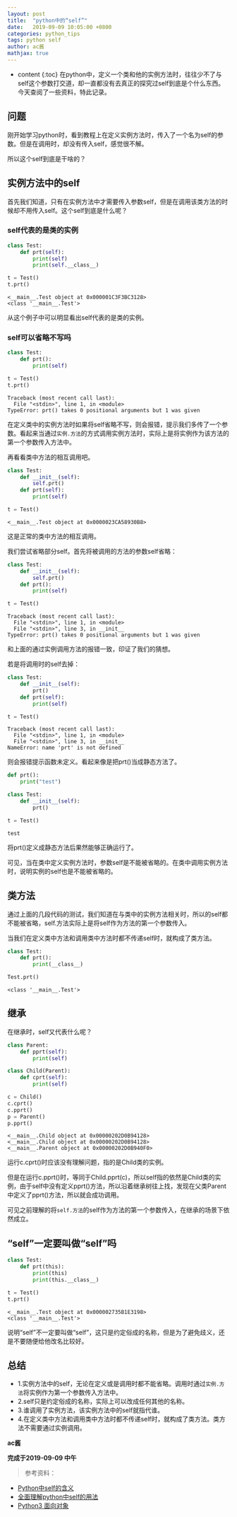 ```yaml
---
layout: post
title:  "python中的“self”"
date:   2019-09-09 10:05:00 +0800
categories: python_tips
tags: python self
author: ac酱
mathjax: true
---
```


* content
{:toc}
在python中，定义一个类和他的实例方法时，往往少不了与self这个参数打交道，却一直都没有去真正的探究过self到底是个什么东西。今天查阅了一些资料，特此记录。



## 问题
刚开始学习python时，看到教程上在定义实例方法时，传入了一个名为self的参数。但是在调用时，却没有传入self，感觉很不解。

所以这个self到底是干啥的？

## 实例方法中的self
首先我们知道，只有在实例方法中才需要传入参数self，但是在调用该类方法的时候却不用传入self。这个self到底是什么呢？

### self代表的是类的实例
```python
class Test:
    def prt(self):
        print(self)
        print(self.__class__)

t = Test()
t.prt()
```
```
<__main__.Test object at 0x000001C3F3BC3128>
<class '__main__.Test'>
```
从这个例子中可以明显看出self代表的是类的实例。

### self可以省略不写吗
```python
class Test:
    def prt():
        print(self)

t = Test()
t.prt()
```
```
Traceback (most recent call last):
  File "<stdin>", line 1, in <module>
TypeError: prt() takes 0 positional arguments but 1 was given
```
在定义类中的实例方法时如果将self省略不写，则会报错，提示我们多传了一个参数。看起来当通过`实例.方法`的方式调用实例方法时，实际上是将实例作为该方法的第一个参数传入方法中。

再看看类中方法的相互调用吧。
```python
class Test:
    def __init__(self):
        self.prt()
    def prt(self):
        print(self)

t = Test()
```
```
<__main__.Test object at 0x0000023CA58930B8>
```
这是正常的类中方法的相互调用。

我们尝试省略部分self。首先将被调用的方法的参数self省略：
```python
class Test:
    def __init__(self):
        self.prt()
    def prt():
        print(self)

t = Test()
```
```
Traceback (most recent call last):
  File "<stdin>", line 1, in <module>
  File "<stdin>", line 3, in __init__
TypeError: prt() takes 0 positional arguments but 1 was given
```
和上面的通过实例调用方法的报错一致，印证了我们的猜想。

若是将调用时的self去掉：
```python
class Test:
    def __init__(self):
        prt()
    def prt(self):
        print(self)

t = Test()
```
```
Traceback (most recent call last):
  File "<stdin>", line 1, in <module>
  File "<stdin>", line 3, in __init__
NameError: name 'prt' is not defined
```
则会报错提示函数未定义。看起来像是把prt()当成静态方法了。
```python
def prt():
    print("test")

class Test:
    def __init__(self):
        prt()

t = Test()
```
```
test
```
将prt()定义成静态方法后果然能够正确运行了。

可见，当在类中定义实例方法时，参数self是不能被省略的。在类中调用实例方法时，说明实例的self也是不能被省略的。

## 类方法
通过上面的几段代码的测试，我们知道在与类中的实例方法相关时，所以的self都不能被省略，self.方法实际上是将self作为方法的第一个参数传入。

当我们在定义类中方法和调用类中方法时都不传递self时，就构成了类方法。
```python
class Test:
    def prt():  
        print(__class__)  

Test.prt()  
```
```
<class '__main__.Test'>
```

## 继承
在继承时，self又代表什么呢？
```python
class Parent:
    def pprt(self):
        print(self)

class Child(Parent):
    def cprt(self):
        print(self)

c = Child()
c.cprt()
c.pprt()
p = Parent()
p.pprt()
```
```
<__main__.Child object at 0x00000202D0B94128>
<__main__.Child object at 0x00000202D0B94128>
<__main__.Parent object at 0x00000202D0B940F0>
```
运行c.cprt()时应该没有理解问题，指的是Child类的实例。

但是在运行c.pprt()时，等同于Child.pprt(c)，所以self指的依然是Child类的实例，由于self中没有定义pprt()方法，所以沿着继承树往上找，发现在父类Parent中定义了pprt()方法，所以就会成功调用。

可见之前理解的将`self.方法`的self作为方法的第一个参数传入，在继承的场景下依然成立。

## “self”一定要叫做“self”吗
```python
class Test:
    def prt(this):
        print(this)
        print(this.__class__)

t = Test()
t.prt()
```
```
<__main__.Test object at 0x000002735B1E3198>
<class '__main__.Test'>
```
说明“self”不一定要叫做“self”，这只是约定俗成的名称，但是为了避免歧义，还是不要随便给他改名比较好。

## 总结

* 1.实例方法中的self，无论在定义或是调用时都不能省略。调用时通过`实例.方法`将实例作为第一个参数传入方法中。
* 2.self只是约定俗成的名称，实际上可以改成任何其他的名称。
* 3.谁调用了实例方法，该实例方法中的self就指代谁。
* 4.在定义类中方法和调用类中方法时都不传递self时，就构成了类方法。类方法不需要通过实例调用。

**ac酱**

**完成于2019-09-09 中午**

> 参考资料：
* [Python中self的含义](https://www.iteye.com/blog/uule-2353480)
* [全面理解python中self的用法](https://www.cnblogs.com/wangjian941118/p/9360471.html)
* [Python3 面向对象](https://www.runoob.com/python3/python3-class.html)
